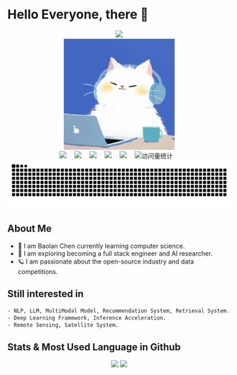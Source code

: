 # Hello Everyone, there 👋

<div align="center">
     
  <div>
    <a href="https://blog.sunguoqi.com/">
      <img src="https://readme-typing-svg.demolab.com?font=Fira+Code&pause=1000&width=980&lines=console.log(%22Hello%2C%20World!%22);Welcome to my little corner of the internet!&center=true&size=35&color=#33ccff " />
    </a>
  </div>
   
   <!-- cute cat pictures 可爱猫猫图片-->
  <picture>
    <img src="https://github.com/BaolanChen/BaolanChen/blob/main/cute_cat.png" / width=250>
  </picture>

   <!-- profile logo 个人资料徽标 -->
  <div>
     <!-- csdn -->
     <a href="https://blog.csdn.net/qq_40712026?type=blog"><img src="https://img.shields.io/badge/CSDN-博客-ff3300" /></a>&emsp;
       <!-- blog -->
     <a href="https://baolanchen.github.io/"><img src="https://img.shields.io/badge/Website-个人主页-8c36db" /></a>&emsp;
      <!-- zhihu -->
     <a href="https://www.zhihu.com/people/cbl-95"><img src="https://img.shields.io/badge/Zhihu-知乎-3399ff" /></a>&emsp;     
       <!-- leetcode -->
     <a href="https://leetcode.cn/u/blbllll-1bxw0ajwnx/"><img src="https://img.shields.io/badge/LeetCode-编程-ff9900" /></a>&emsp;
     <!-- Kaggle -->
     <a href="https://www.kaggle.com/helloiamcbl"><img src="https://img.shields.io/badge/Kaggle-竞赛-007fff" /></a>&emsp;
    <!-- visitor -->
    <img src="https://komarev.com/ghpvc/?username=BaolanChen&label=Views&color=orange&style=flat" alt="访问量统计" />&emsp;

  </div>
  
<!-- Snake Code Contribution Map 贪吃蛇代码贡献图 -->
<picture>
  <source media="(prefers-color-scheme: dark)" srcset="https://raw.githubusercontent.com/BaolanChen/BaolanChen/output/github-contribution-grid-snake-dark.svg">
  <source media="(prefers-color-scheme: light)" srcset="https://raw.githubusercontent.com/BaolanChen/BaolanChen/output/github-contribution-grid-snake.svg">
  <img alt="github contribution grid snake animation" src="https://raw.githubusercontent.com/BaolanChen/BaolanChen/output/github-contribution-grid-snake.svg">
</picture>

</div>

## About Me
- 🔭 I am Baolan Chen currently learning computer science.
- 🌱 I am exploring becoming a full stack engineer and AI researcher.
- 🪐 I am passionate about the open-source industry and data competitions. 


## Still interested in  
    - NLP, LLM, MultiModal Model, Recommendation System, Retrieval System.
    - Deep Learning Framework, Inference Acceleration.
    - Remote Sensing, Satellite System.
    
## Stats & Most Used Language in Github
<div align="center" >
<!-- GitHub 数据统计 -->
<img height="137px" src="https://github-readme-stats-git-masterrstaa-rickstaa.vercel.app/api?username=BaolanChen&hide_title=true&hide_border=true&show_icons=true&include_all_commits=true&line_height=21text_color=000&icon_color=000&bg_color=0,ea6161,ffc64d,fffc4d,52fa5a&theme=graywhite" />
<img height="137px" src="https://github-readme-stats-git-masterrstaa-rickstaa.vercel.app/api/top-langs/?username=BaolanChen&hide_title=true&hide_border=true&layout=compact&langs_count=6&text_color=000&icon_color=fff&bg_color=0,52fa5a,4dfcff,c64dff&theme=graywhite" /><br>
<!-- <img height="173px" src="https://github-readme-stats-git-masterrstaa-rickstaa.vercel.app/api?username=BaolanChen&show_icons=true&include_all_commits=true&line_height=21" /> -->
<!-- <img height="173px" src="https://github-readme-stats-git-masterrstaa-rickstaa.vercel.app/api/top-langs/?username=BaolanChen&layout=compact&langs_count=6" /><br> -->

</div>
